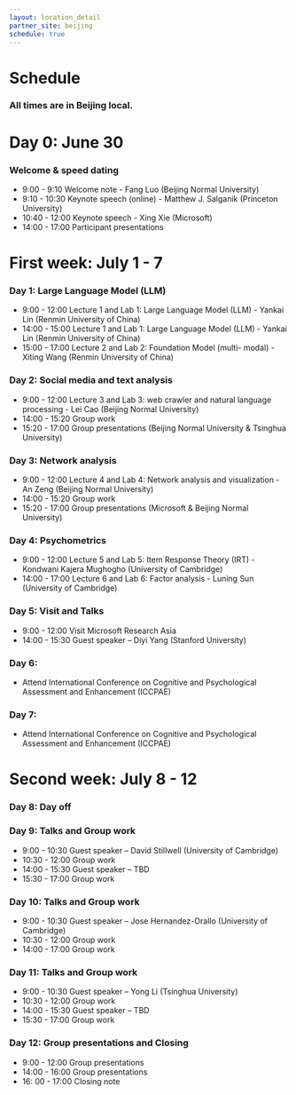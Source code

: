 ```yaml
---
layout: location_detail
partner_site: beijing
schedule: true
---
```


# Schedule
### All times are in Beijing local.

# Day 0: June 30 
### Welcome & speed dating
- 9:00 - 9:10 Welcome note - Fang Luo (Beijing Normal University) 
- 9:10 - 10:30 Keynote speech (online) - Matthew J. Salganik (Princeton University) 
- 10:40 - 12:00 Keynote speech - Xing Xie (Microsoft) 
- 14:00 - 17:00 Participant presentations

# First week: July 1 - 7 
### Day 1: Large Language Model (LLM) 
- 9:00 - 12:00 Lecture 1 and Lab 1: Large Language Model (LLM) - Yankai Lin (Renmin University of China) 
- 14:00 - 15:00 Lecture 1 and Lab 1: Large Language Model (LLM) - Yankai Lin (Renmin University of China) 
- 15:00 - 17:00 Lecture 2 and Lab 2: Foundation Model (multi- modal) - Xiting Wang (Renmin University of China) 

### Day 2: Social media and text analysis 
- 9:00 - 12:00 Lecture 3 and Lab 3: web crawler and natural language processing - Lei Cao (Beijing Normal University) 
- 14:00 - 15:20 Group work 
- 15:20 - 17:00 Group presentations (Beijing Normal University & Tsinghua University) 

### Day 3: Network analysis 
- 9:00 - 12:00 Lecture 4 and Lab 4: Network analysis and visualization - An Zeng (Beijing Normal University) 
- 14:00 - 15:20 Group work 
- 15:20 - 17:00 Group presentations (Microsoft & Beijing Normal University) 

### Day 4: Psychometrics 
- 9:00 - 12:00 Lecture 5 and Lab 5: Item Response Theory (IRT) - Kondwani Kajera Mughogho (University of Cambridge) 
- 14:00 - 17:00 Lecture 6 and Lab 6: Factor analysis - Luning Sun (University of Cambridge) 

### Day 5: Visit and Talks 
- 9:00 - 12:00 Visit Microsoft Research Asia 
- 14:00 - 15:30 Guest speaker – Diyi Yang (Stanford University) 

### Day 6: 
- Attend International Conference on Cognitive and Psychological Assessment and Enhancement (ICCPAE) 

### Day 7: 
- Attend International Conference on Cognitive and Psychological Assessment and Enhancement (ICCPAE)

# Second week: July 8 - 12
### Day 8: Day off 

### Day 9: Talks and Group work 
- 9:00 - 10:30 Guest speaker – David Stillwell (University of Cambridge) 
- 10:30 - 12:00 Group work 
- 14:00 - 15:30 Guest speaker – TBD 
- 15:30 - 17:00 Group work 

### Day 10: Talks and Group work 
- 9:00 - 10:30 Guest speaker – Jose Hernandez-Orallo (University of Cambridge) 
- 10:30 - 12:00 Group work 
- 14:00 - 17:00 Group work 

### Day 11: Talks and Group work 
- 9:00 - 10:30 Guest speaker – Yong Li (Tsinghua University) 
- 10:30 - 12:00 Group work 
- 14:00 - 15:30 Guest speaker – TBD 
- 15:30 - 17:00 Group work 

### Day 12: Group presentations and Closing 
- 9:00 - 12:00 Group presentations 
- 14:00 - 16:00 Group presentations 
- 16: 00 - 17:00 Closing note
